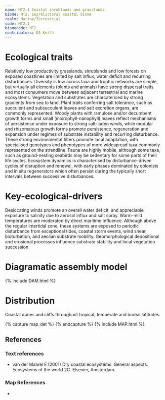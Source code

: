 ```yaml
---
name: MT2.1 Coastal shrublands and grasslands
biome: MT2. Supralittoral coastal biome
realm: Marine/Terrestrial
code: MT2.1
biomecode: MT2
contributors: DA Keith
---
```


# Ecological traits


Relatively low productivity grasslands, shrublands and low forests on exposed coastlines are limited by salt influx, water deficit and recurring disturbances. Diversity is low across taxa and trophic networks are simple, but virtually all elements (plants and animals) have strong dispersal traits and most consumers move between adjacent terrestrial and marine ecosystems. Vegetation and substrates are charcaterised by strong gradients from sea to land. Plant traits conferring salt tolerance, such as succulent and subsucculent leaves and salt excretion organs, are commonly represented. Woody plants with ramulose and/or decumbent growth forms and small (microphyll-nanophyll) leaves reflect mechanisms of persistence under exposure to strong salt-laden winds, while modular and rhizomatous growth forms promote persistence, regeneration and expansion under regimes of substrate instability and recurring disturbance. These strong environmental filters promote local adaptation, with specialised genotypes and phenotypes of more widespread taxa commonly represented on the strandline. Fauna are highly mobile, although some taxa, such as ground-nesting seabirds may be sedentary for some parts of their life cycles. Ecosystem dynamics is characterised by disturbance-driven cycles of disruption and renewal, with early phases dominated by colonists and in situ regenerators which often persist during the typically short intervals between successive disturbances.


# Key-ecological-drivers


Desiccating winds promote an overall water deficit, and appreciable exposure to salinity due to aerosol influx and salt spray. Warm-mild temperatures are moderated by direct maritime influence. Although above the regular intertidal zone, these systems are exposed to periodic disturbance from exceptional tides, coastal storm events, wind shear, bioturbation, and aeolian substrate mobility. Geomorphological depositional and erosional processes influence substrate stability and local vegetation succession.

# Diagramatic assembly model

{% include DAM.html %}


# Distribution


Coastal dunes and cliffs throughout tropical, temperate and boreal latitudes.


{% capture map_det %}  {% endcapture %}
{% include MAP.html %}


## References
### Text references
* van der Maarel E (2001) Dry coastal ecosystems: General aspects. Ecosystems of the world 2C. Elsevier, Amsterdam.
### Map References
*
